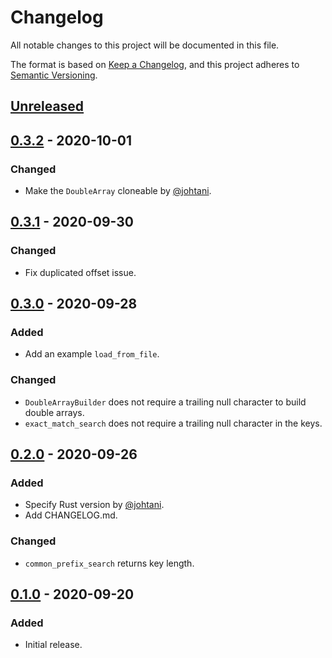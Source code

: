 # Changelog
All notable changes to this project will be documented in this file.

The format is based on [Keep a Changelog](https://keepachangelog.com/en/1.0.0/),
and this project adheres to [Semantic Versioning](https://semver.org/spec/v2.0.0.html).

## [Unreleased]

## [0.3.2] - 2020-10-01
### Changed
- Make the `DoubleArray` cloneable by [@johtani](https://github.com/johtani).

## [0.3.1] - 2020-09-30
### Changed
- Fix duplicated offset issue.

## [0.3.0] - 2020-09-28
### Added
- Add an example `load_from_file`.

### Changed
- `DoubleArrayBuilder` does not require a trailing null character to build double arrays.
- `exact_match_search` does not require a trailing null character in the keys.

## [0.2.0] - 2020-09-26
### Added
- Specify Rust version by [@johtani](https://github.com/johtani).
- Add CHANGELOG.md.

### Changed
- `common_prefix_search` returns key length.

## [0.1.0] - 2020-09-20
### Added
- Initial release.

[Unreleased]: https://github.com/takuyaa/yada/compare/0.3.2...HEAD
[0.3.2]: https://github.com/takuyaa/yada/compare/0.3.1...0.3.2
[0.3.1]: https://github.com/takuyaa/yada/compare/0.3.0...0.3.1
[0.3.0]: https://github.com/takuyaa/yada/compare/0.2.0...0.3.0
[0.2.0]: https://github.com/takuyaa/yada/compare/0.1.0...0.2.0
[0.1.0]: https://github.com/takuyaa/yada/releases/tag/0.1.0
